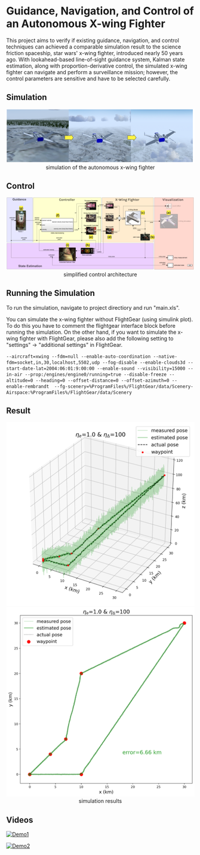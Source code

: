 # Guidance, Navigation, and Control of an Autonomous X-wing Fighter
This project aims to verify if existing guidance, navigation, and control techniques can achieved a comparable simulation result to the science friction spaceship, star wars' x-wing fighter, introduced nearly 50 years ago. With lookahead-based line-of-sight guidance system, Kalman state estimation, along with proportion-derivative control, the simulated x-wing fighter can navigate and perform a surveillance mission; however, the control parameters are sensitive and have to be selected carefully.

## Simulation
<p align="center">
  <img width=auto src="pictures/screenshots.PNG">
  simulation of the autonomous x-wing fighter
</p>

## Control 
<p align="center">
  <img width=auto src="pictures/overview.PNG">
  simplified control architecture
</p>


## Running the Simulation
To run the simulation, navigate to project directiory and run "main.xls".

You can simulate the x-wing fighter without FlightGear (using simulink plot). To do this you have to comment the flightgear interface block before running the simulation. On the other hand, if you want to simulate the x-wing fighter with FlightGear, please also add the following setting to "settings" -> "additional settings" in FlightGear.
```
--aircraft=xwing --fdm=null --enable-auto-coordination --native-fdm=socket,in,30,localhost,5502,udp --fog-disable --enable-clouds3d --start-date-lat=2004:06:01:9:00:00 --enable-sound --visibility=15000 --in-air --prop:/engines/engine0/running=true --disable-freeze --altitude=0 --heading=0 --offset-distance=0 --offset-azimuth=0 --enable-rembrandt  --fg-scenery=%ProgramFiles%/FlightGear/data/Scenery-Airspace:%ProgramFiles%/FlightGear/data/Scenery
```

## Result
<p align="center">
  <img width=auto src="pictures/lookahead_eta_10_100_3d.png">
  <img width=auto src="pictures/lookahead_eta_10_100_2d.png">
  simulation results
</p>


## Videos

[![Demo1](https://youtu.be/vUd8cK0Ot9s)](https://youtu.be/vUd8cK0Ot9s)

[![Demo2](https://youtu.be/I14YKMaBpRg)](https://youtu.be/I14YKMaBpRg)